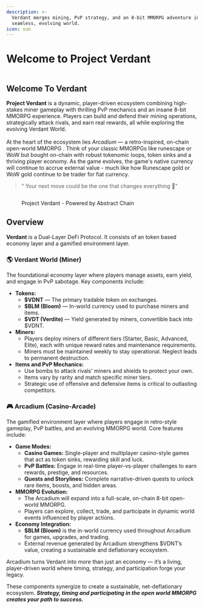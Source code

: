 ```yaml
---
description: >-
  Verdant merges mining, PvP strategy, and an 8-bit MMORPG adventure into one
  seamless, evolving world.
icon: sun
---
```


# Welcome to Project Verdant

<figure><img src=".gitbook/assets/Banner gif dex.gif" alt=""><figcaption></figcaption></figure>

## Welcome To Verdant

**Project Verdant** is a dynamic, player-driven ecosystem combining high-stakes miner gameplay with thrilling PvP mechanics and an insane 8-bit MMORPG experience. Players can build and defend their mining operations, strategically attack rivals, and earn real rewards, all while exploring the evolving Verdant World. \
\
At the heart of the ecosystem lies _Arcadium_ — a retro-inspired, on-chain open-world MMORPG . Think of your classic MMORPGs like runescape or WoW but bought on-chain with robust tokenomic loops, token sinks and a thriving player economy. As the game evolves, the game's native currency will continue to accrue external value - much like how Runescape gold or WoW gold continue to be trader for fiat currency.

> “ Your next move could be the one that changes everything 👀”

<div data-full-width="false"><figure><img src=".gitbook/assets/Vex Surffff.gif" alt=""><figcaption><p>Project Verdant - Powered by Abstract Chain</p></figcaption></figure></div>

## Overview

**Verdant** is a Dual-Layer DeFi Protocol. It consists of an token based economy layer and a gamified environment layer. &#x20;

### 🌎 Verdant **World  (Miner)**

The foundational economy layer where players manage assets, earn yield, and engage in PvP sabotage. Key components include:

* **Tokens:**
  * **$VDNT** — The primary tradable token on exchanges.
  * **$BLM (Bloom)** — In-world currency used to purchase miners and items.
  * **$VDT (Verdite)** — Yield generated by miners, convertible back into $VDNT.
* **Miners:**
  * Players deploy miners of different tiers (Starter, Basic, Advanced, Elite), each with unique reward rates and maintenance requirements.
  * Miners must be maintained weekly to stay operational. Neglect leads to permanent destruction.
* **Items and PvP Mechanics:**
  * Use bombs to attack rivals' miners and shields to protect your own.
  * Items vary by rarity and match specific miner tiers.
  * Strategic use of offensive and defensive items is critical to outlasting competitors.

### 🎮 **Arcadium (Casino-Arcade)**

The gamified environment layer where players engage in retro-style gameplay, PvP battles, and an evolving MMORPG world. Core features include:

* **Game Modes:**
  * **Casino Games:** Single-player and multiplayer casino-style games that act as token sinks, rewarding skill and luck.
  * **PvP Battles:** Engage in real-time player-vs-player challenges to earn rewards, prestige, and resources.
  * **Quests and Storylines:** Complete narrative-driven quests to unlock rare items, boosts, and hidden areas.
* **MMORPG Evolution:**
  * The Arcadium will expand into a full-scale, on-chain 8-bit open-world MMORPG.
  * Players can explore, collect, trade, and participate in dynamic world events influenced by player actions.
* **Economy Integration:**
  * **$BLM (Bloom)** is the in-world currency used throughout Arcadium for games, upgrades, and trading.
  * External revenue generated by Arcadium strengthens $VDNT’s value, creating a sustainable and deflationary ecosystem.

Arcadium turns Verdant into more than just an economy — it’s a living, player-driven world where timing, strategy, and participation forge your legacy.



These components synergize to create a sustainable, net-deflationary ecosystem. _**Strategy, timing and participating in the open world MMORPG creates your path to success.**_&#x20;

